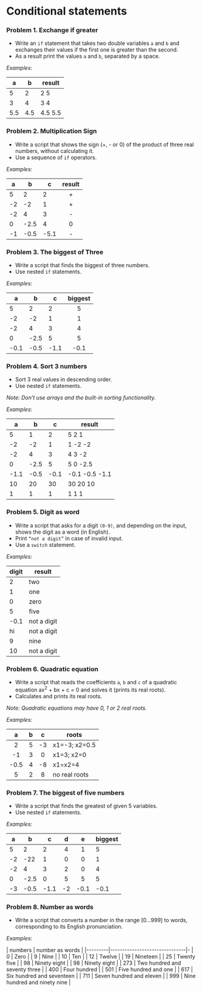 Conditional statements
======================

### Problem 1. Exchange if greater
*	Write an `if` statement that takes two double variables `a` and `b` and exchanges their values if the first one is greater than the second.
*	As a result print the values `a` and `b`, separated by a space.

_Examples:_

| a    | b   | result  |
|------|-----|---------|
| 5    | 2   | 2 5     |
| 3    | 4   | 3 4     |
| 5.5  | 4.5 | 4.5 5.5 |

### Problem 2. Multiplication Sign
*	Write a script that shows the sign (+, - or 0) of the product of three real numbers, without calculating it.
*	Use a sequence of `if` operators.

_Examples:_

| a    | b    | c    | result |
|------|------|------|:------:|
| 5    | 2    | 2    | +      |
| -2   | -2   | 1    | +      |
| -2   | 4    | 3    | -      |
| 0    | -2.5 | 4    | 0      |
| -1   | -0.5 | -5.1 | -      |

### Problem 3. The biggest of Three
*	Write a script that finds the biggest of three numbers.
*	Use nested `if` statements.

_Examples:_

| a    | b    | c    | biggest |
|------|------|------|:-------:|
| 5    | 2    | 2    | 5       |
| -2   | -2   | 1    | 1       |
| -2   | 4    | 3    | 4       |
| 0    | -2.5 | 5    | 5       |
| -0.1 | -0.5 | -1.1 | -0.1    |

### Problem 4. Sort 3 numbers
*	Sort 3 real values in descending order.
*	Use nested `if` statements.

_Note: Don’t use arrays and the built-in sorting functionality._

_Examples:_

| a    | b    | c    |     result     |
|------|------|------|----------------|
| 5    | 1    | 2    | 5 2 1          |
| -2   | -2   | 1    | 1 -2 -2        |
| -2   | 4    | 3    | 4 3 -2         |
| 0    | -2.5 | 5    | 5 0 -2.5       |
| -1.1 | -0.5 | -0.1 | -0.1 -0.5 -1.1 |
| 10   | 20   | 30   | 30 20 10       |
| 1    | 1    | 1    | 1 1 1          |

### Problem 5. Digit as word
*	Write a script that asks for a digit `(0-9)`, and depending on the input, shows the digit as a word (in English).
*	Print `“not a digit”` in case of invalid input.
*	Use a `switch` statement.

_Examples:_

| digit | result      |
|-------|-------------|
| 2     | two         |
| 1     | one         |
| 0     | zero        |
| 5     | five        |
| -0.1  | not a digit |
| hi    | not a digit |
| 9     | nine        |
| 10    | not a digit |

### Problem 6. Quadratic equation
*	Write a script that reads the coefficients `a`, `b` and `c` of a quadratic equation ax<sup>2</sup> + bx + c = 0 and solves it (prints its real roots).
*	Calculates and prints its real roots.

_Note: Quadratic equations may have 0, 1 or 2 real roots._

_Examples:_

|   a  |  b  |  c  |     roots     |
|:----:|:---:|:---:|---------------|
| 2    | 5   | -3  | x1=-3; x2=0.5 |
| -1   | 3   | 0   | x1=3; x2=0    |
| -0.5 | 4   | -8  | x1=x2=4       |
| 5    | 2   | 8   | no real roots |

### Problem 7. The biggest of five numbers
*	Write a script that finds the greatest of given 5 variables.
*	Use nested `if` statements.

_Examples:_

| a    | b    | c    |  d |   e  | biggest |
|------|------|------|:--:|:----:|---------|
| 5    | 2    | 2    | 4  | 1    | 5       |
| -2   | -22  | 1    | 0  | 0    | 1       |
| -2   | 4    | 3    | 2  | 0    | 4       |
| 0    | -2.5 | 0    | 5  | 5    | 5       |
| -3   | -0.5 | -1.1 | -2 | -0.1 | -0.1    |

### Problem 8. Number as words
*	Write a script that converts a number in the range [0…999] to words, corresponding to its English pronunciation.

_Examples:_

| numbers | number as words               | 
|---------|-------------------------------|-
| 0       | Zero                          | 
| 9       | Nine                          | 
| 10      | Ten                           | 
| 12      | Twelve                        | 
| 19      | Nineteen                      | 
| 25      | Twenty five                   | 
| 98      | Ninety eight                  | 
| 98      | Ninety eight                  | 
| 273     | Two hundred and seventy three | 
| 400     | Four hundred                  | 
| 501     | Five hundred and one          | 
| 617     | Six hundred and seventeen     | 
| 711     | Seven hundred and eleven      | 
| 999     | Nine hundred and ninety nine  |